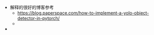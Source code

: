 - 解释的很好的博客参考
	- https://blog.paperspace.com/how-to-implement-a-yolo-object-detector-in-pytorch/
	-
-